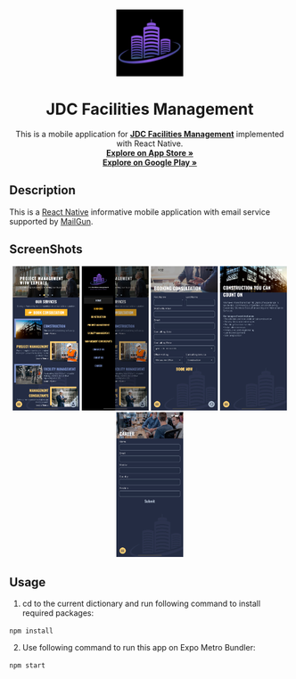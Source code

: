 <!-- PROJECT LOGO -->
<br />
<p align="center">
  <a href="https://jdcfacilitiesmanagement.com.au">
    <img src="./App/assets/icon.png" alt="Logo" width="120" height="120">
  </a>

  <h1 align="center" >JDC Facilities Management</h1>

  <p align="center">
    This is a mobile application for <a href="https://jdcfacilitiesmanagement.com.au""><strong>JDC Facilities Management</strong></a> implemented with React Native.
    <br />
    <a href="https://apps.apple.com/cn/app/jdc-facilities-management/id1575243971?l=en#?platform=iphone"><strong>Explore on App Store »</strong></a>
    <br />
    <a href="https://play.google.com/store/apps/details?id=com.JDCManagement"><strong>Explore on Google Play »</strong></a>
  </p>
</p>


## Description

This is a [React Native](https://reactnative.dev/) informative mobile application with email service supported by [MailGun](https://www.mailgun.com/). 



## ScreenShots
<p align="center">
  <img src="./Screenshots/1.png" alt="screen1" width="120" >
  <img src="./Screenshots/2.png" alt="screen2" width="120" >
  <img src="./Screenshots/3.png" alt="screen3" width="120" >
  <img src="./Screenshots/4.png" alt="screen4" width="120" >
  <img src="./Screenshots/5.png" alt="screen5" width="120" >
</p>


## Usage
1. cd to the current dictionary and run following command to install required packages:

`npm install`

2. Use following command to run this app on Expo Metro Bundler:

`npm start`


